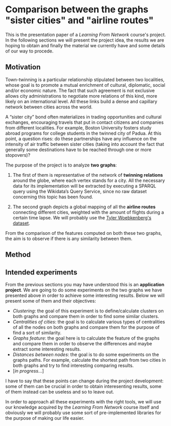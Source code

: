 
# Comparison between the graphs "sister cities" and "airline routes"

This is the presentation paper of a *Learning From Network* course's project.
In the following sections we will present the project idea, the results we are hoping to obtain and finally the material we currently have and some details of our way to procede.

## Motivation
Town-twinning is a particular relationship stipulated between two localities, whose goal is to promote a mutual enrichment of cultural, diplomatic, social and/or economic nature. The fact that such agreement is not exclusive allows city administrations to negotiate more relations of this kind, more likely on an international level. All these links build a dense and capillary network between cities across the world.

A “sister city” bond often materializes in trading opportunities and cultural exchanges, encouraging travels that put in contact citizens and companies from different localities. For example, Boston University fosters study abroad programs for college students in the twinned city of Padua. At this point, a question rises: do these partnerships have any influence on the intensity of air traffic between sister cities (taking into account the fact that generally some destinations have to be reached through one or more stopovers)?

The purpose of the project is to analyze **two graphs**:

1.  The first of them is representative of the network of **twinning relations** around the globe, where each vertex stands for a city. All the necessary data for its implementation will be extracted by executing a SPARQL query using the Wikidata’s Query Service, since no raw dataset concerning this topic has been found.
    
2.  The second graph depicts a global mapping of all the **airline routes** connecting different cities, weighted with the amount of flights during a certain time lapse. We will probably use the [Tyler Woebkenberg's dataset](https://data.world/tylerudite/airports-airlines-and-routes).
    

From the comparison of the features computed on both these two graphs, the aim is to observe if there is any similarity between them.

## Method

## Intended experiments

From the previous sections you may have understood this is an **application project**. 
We are going to do some experiments on the two graphs we have presented above in order to achieve some interesting results.
Below we will present some of them and their objectives:

- *Clustering*: the goal of this experiment is to define/calculate clusters on both graphs and compare them in order to find some similar clusters.
- *Centralities of cities*: the goal is to calculate various types of centralities of all the nodes on both graphs and compare them for the purpose of find a sort of similarity.
- *Graphs feature*: the goal here is to calculate the feature of the graphs and compare them in order to observe the differences and maybe extract some interesting results.
- *Distances between nodes*: the goal is to do some experiments on the graphs paths. For example, calculate the shortest path from two cities in both graphs and try to find interesting comparing results. 
- [*in progress...*]

I have to say that these points can change during the project development: some of them can be crucial in order to obtain interesenting results, some of them instead can be useless and so to leave out. 

In order to approach all these experiments with the right tools, we will use our knowledge acquired by the *Learning From Network* course itself and obviously we will probably use some sort of pre-implemented libraries for the purpose of making our life easier.
<!--stackedit_data:
eyJoaXN0b3J5IjpbNjA2MDg0NTM2LDEyNTU5MjA2NzIsLTIwOD
UwODAxMDMsMzUyNTUzMzMxXX0=
-->